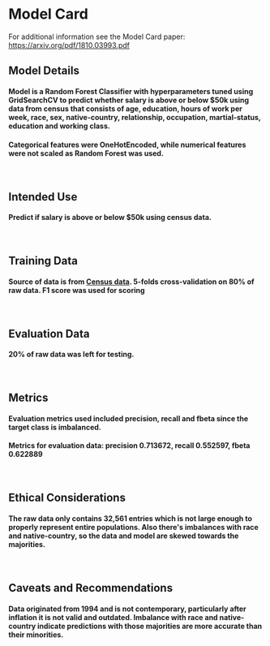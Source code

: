 # Model Card

For additional information see the Model Card paper: https://arxiv.org/pdf/1810.03993.pdf

## Model Details
#### Model is a Random Forest Classifier with hyperparameters tuned using GridSearchCV to predict whether salary is above or below $50k using data from census that consists of age, education, hours of work per week, race, sex, native-country, relationship, occupation, martial-status, education and working class.
#### Categorical features were OneHotEncoded, while numerical features were not scaled as Random Forest was used.
<br>

## Intended Use
#### Predict if salary is above or below $50k using census data.
<br>

## Training Data
#### Source of data is from [Census data](https://archive.ics.uci.edu/dataset/20/census+income). 5-folds cross-validation on 80% of raw data. F1 score was used for scoring
<br>

## Evaluation Data
#### 20% of raw data was left for testing.
<br>

## Metrics
#### Evaluation metrics used included precision, recall and fbeta since the target class is imbalanced.
#### Metrics for evaluation data: precision 0.713672, recall 0.552597, fbeta 0.622889
<br>

## Ethical Considerations
#### The raw data only contains 32,561 entries which is not large enough to properly represent entire populations. Also there's imbalances with race and native-country, so the data and model are skewed towards the majorities.
<br>

## Caveats and Recommendations
#### Data originated from 1994 and is not contemporary, particularly after inflation it is not valid and outdated. Imbalance with race and native-country indicate predictions with those majorities are more accurate than their minorities.